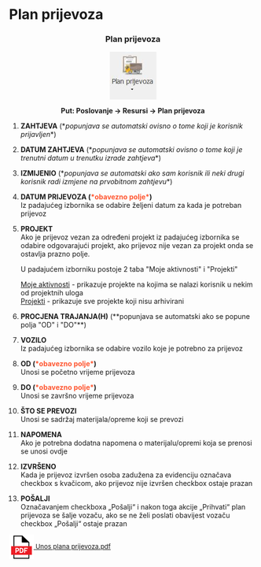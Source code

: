 # Plan prijevoza

### <p align=center>**Plan prijevoza**  

<img src="./images/planPrijevoza.png"
    alt="Plan prijevoza"
    style="display: block;
            margin-left: auto;
            margin-right: auto;" 
/>

**<p align=center>Put: Poslovanje → Resursi → Plan prijevoza**  

1. **ZAHTJEVA** (\**popunjava se automatski ovisno o tome koji je korisnik prijavljen**)  

2. **DATUM ZAHTJEVA** (\**popunjava se automatski ovisno o tome koji je trenutni datum u trenutku izrade zahtjeva**)  

3. **IZMIJENIO** (\**popunjava se automatski ako sam korisnik ili neki drugi korisnik radi izmjene na prvobitnom zahtjevu**)

4. **DATUM PRIJEVOZA (<span style="color: #ff5630">\*obavezno polje\*</span>)**      
    Iz padajućeg izbornika se odabire željeni datum za kada je potreban prijevoz

5. **PROJEKT**  
    Ako je prijevoz vezan za određeni projekt iz padajućeg izbornika se odabire odgovarajući projekt,
    ako prijevoz nije vezan za projekt onda se ostavlja prazno polje. 

    U padajućem izborniku postoje 2 taba "Moje aktivnosti" i "Projekti"

    <ins>Moje aktivnosti</ins> - prikazuje projekte na kojima se nalazi korisnik u nekim od projektnih uloga    
    <ins>Projekti</ins> - prikazuje sve projekte koji nisu arhivirani

6. **PROCJENA TRAJANJA(H)** (\**popunjava se automatski ako se popune polja "OD" i "DO"**)  

7. **VOZILO**  
    Iz padajućeg izbornika se odabire vozilo koje je potrebno za prijevoz

8. **OD (<span style="color: #ff5630">\*obavezno polje\*</span>)**   
    Unosi se početno vrijeme prijevoza

9. **DO (<span style="color: #ff5630">\*obavezno polje\*</span>)**   
    Unosi se završno vrijeme prijevoza
    
10. **ŠTO SE PREVOZI**  
    Unosi se sadržaj materijala/opreme koji se prevozi

11. **NAPOMENA**  
    Ako je potrebna dodatna napomena o materijalu/opremi koja se prenosi se unosi ovdje 

12. **IZVRŠENO**  
    Kada je prijevoz izvršen osoba zadužena za evidenciju označava checkbox s kvačicom, ako prijevoz nije izvršen checkbox ostaje prazan

13. **POŠALJI**  
    Označavanjem checkboxa „Pošalji“ i nakon toga akcije „Prihvati“ plan prijevoza se šalje vozaču, ako se ne želi poslati obavijest vozaču checkbox „Pošalji“ ostaje prazan


<a href="./documents/Unos plana prijevoza v1.pdf" target="_blank">
    <img src="./images/pdf.png" alt="Download link Unos plana prijevoza v1.pdf" style="width:50px;height:50px;vertical-align:middle">
    <font size="2">Unos plana prijevoza.pdf</font>
</a>

<br></br><br></br>
